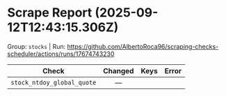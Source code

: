 # Scrape Report (2025-09-12T12:43:15.306Z)

Group: `stocks`  |  Run: https://github.com/AlbertoRoca96/scraping-checks-scheduler/actions/runs/17674743230

| Check | Changed | Keys | Error |
|---|:---:|:--|:--|
| `stock_ntdoy_global_quote` | — |  |  |
